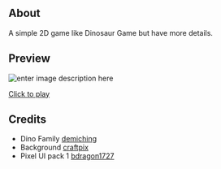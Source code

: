## About

A simple 2D game like Dinosaur Game but have more details.
## Preview

![enter image description here](https://hoangduongkhanh.id.vn/assets/imgs/projects/dainoxaur.png)

[Click to play](https://game.hoangduongkhanh.id.vn/games/dainoxaur/play.html)

## Credits

 - Dino Family [demiching](https://demching.itch.io/)
 - Background [craftpix](https://craftpix.net/freebies/free-summer-pixel-art-backgrounds/)
 - Pixel UI pack 1 [bdragon1727](https://bdragon1727.itch.io/basic-pixel-gui-and-buttons-pack-1)

